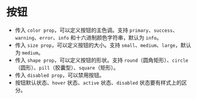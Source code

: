 # 按钮

- 传入 `color prop`，可以定义按钮的主色调。支持 `primary`、`success`、`warning`、`error`、`info` 和十六进制颜色字符串，默认为 `info`。
- 传入 `size prop`，可以定义按钮的大小。支持 `small`、`medium`、`large`，默认为 `medium`。
- 传入 `shape prop`，可以定义按钮的形状。支持 `round`（圆角矩形）、`circle`（圆形）、`pill`（胶囊型）、`square`（矩形）。
- 传入 `disabled prop`，可以禁用按钮。
- 按钮默认状态、`hover` 状态、`active` 状态、`disabled` 状态要有样式上的区分。
